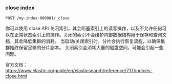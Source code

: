 ### close index
```
POST /my-index-000001/_close
```
你可以使用 close API 关闭索引，其会阻塞索引上的读写操作，以及不允许任何可以在正常状态索引上的操作。关闭的索引不会维护内部数据结构用于保存和查询文档，其会降低集群的消耗。
当启动/关闭索引时，分片会执行恢复流程，以确保集群始终保留足够的分片副本。
关闭索引会消耗大量的磁盘空间，可能会引起一些问题。

官方文档：https://www.elastic.co/guide/en/elasticsearch/reference/7.17/indices-close.html
